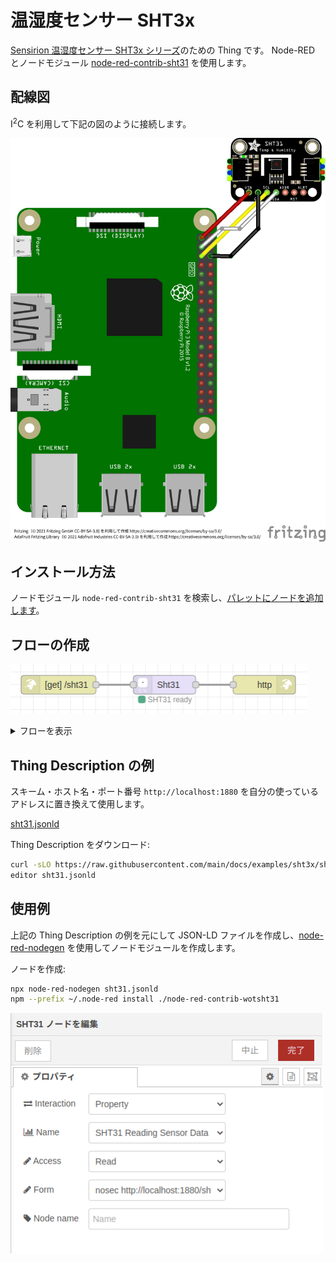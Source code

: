 # 温湿度センサー SHT3x

[Sensirion 温湿度センサー SHT3x シリーズ](https://www.sensirion.com/jp/environmental-sensors/humidity-sensors/digital-humidity-sensors-for-various-applications/)のための Thing です。
Node-RED とノードモジュール [node-red-contrib-sht31](https://www.npmjs.com/package/node-red-contrib-sht31) を使用します。

## 配線図

I<sup>2</sup>C を利用して下記の図のように接続します。

![配線図](sht31.png)

## インストール方法

ノードモジュール `node-red-contrib-sht31` を検索し、[パレットにノードを追加します](https://nodered.jp/docs/user-guide/runtime/adding-nodes)。

## フローの作成

![フローの例](flow.png)

<details>
<summary>フローを表示</summary>

下記のフローを[インポートします](https://nodered.jp/docs/user-guide/editor/workspace/import-export)。

[flow.json](flow.json ':include')

</details>

## Thing Description の例

スキーム・ホスト名・ポート番号 `http://localhost:1880` を自分の使っているアドレスに置き換えて使用します。

[sht31.jsonld](sht31.jsonld ':include')

Thing Description をダウンロード:

```sh
curl -sLO https://raw.githubusercontent.com/main/docs/examples/sht3x/sht31.jsonld
editor sht31.jsonld
```

## 使用例

上記の Thing Description の例を元にして JSON-LD ファイルを作成し、[node-red-nodegen](https://github.com/node-red/node-red-nodegen) を使用してノードモジュールを作成します。

ノードを作成:

```sh
npx node-red-nodegen sht31.jsonld
npm --prefix ~/.node-red install ./node-red-contrib-wotsht31
```

![使用例](sht31-node.png)
